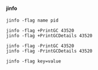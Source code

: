 #### jinfo

    jinfo -flag name pid
    
    jinfo -flag +PrintGC 43520
    jinfo -flag +PrintGCDetails 43520
    
    jinfo -flag -PrintGC 43520
    jinfo -flag -PrintGCDetails 43520
    
    jinfo -flag key=value